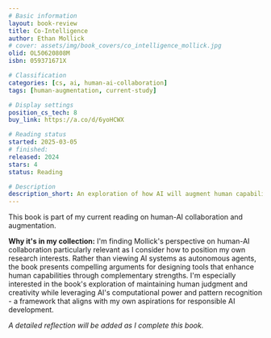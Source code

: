 ```yaml
---
# Basic information
layout: book-review
title: Co-Intelligence
author: Ethan Mollick
# cover: assets/img/book_covers/co_intelligence_mollick.jpg
olid: OL50620808M
isbn: 059371671X

# Classification
categories: [cs, ai, human-ai-collaboration]
tags: [human-augmentation, current-study]

# Display settings
position_cs_tech: 8
buy_link: https://a.co/d/6yoHCWX

# Reading status
started: 2025-03-05
# finished: 
released: 2024
stars: 4
status: Reading

# Description
description_short: An exploration of how AI will augment human capabilities rather than replace them.
---
```


This book is part of my current reading on human-AI collaboration and augmentation.

**Why it's in my collection:** I'm finding Mollick's perspective on human-AI collaboration particularly relevant as I consider how to position my own research interests. Rather than viewing AI systems as autonomous agents, the book presents compelling arguments for designing tools that enhance human capabilities through complementary strengths. I'm especially interested in the book's exploration of maintaining human judgment and creativity while leveraging AI's computational power and pattern recognition - a framework that aligns with my own aspirations for responsible AI development.

*A detailed reflection will be added as I complete this book.*
